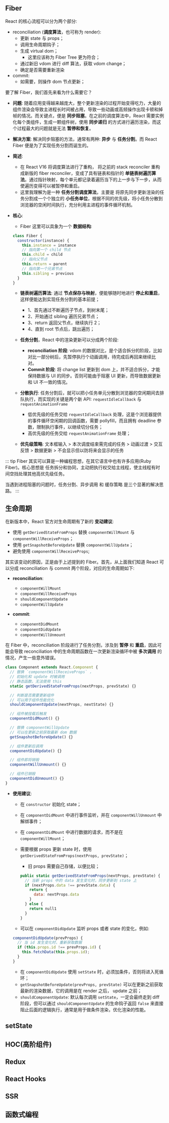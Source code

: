 ## Fiber

React 的核心流程可以分为两个部分:

- reconciliation (**调度算法**，也可称为 render):
  - 更新 state 与 props；
  - 调用生命周期钩子；
  - 生成 virtual dom；
    - 这里应该称为 Fiber Tree 更为符合；
  - 通过新旧 vdom 进行 diff 算法，获取 vdom change；
  - 确定是否需要重新渲染
- commit:
  - 如需要，则操作 dom 节点更新；

要了解 Fiber，我们首先来看为什么需要它？

- **问题**: 随着应用变得越来越庞大，整个更新渲染的过程开始变得吃力，大量的组件渲染会导致主进程长时间被占用，导致一些动画或高频操作出现卡顿和掉帧的情况。而关键点，便是 **同步阻塞**。在之前的调度算法中，React 需要实例化每个类组件，生成一颗组件树，使用 **同步递归** 的方式进行遍历渲染，而这个过程最大的问题就是无法 **暂停和恢复**。

- **解决方案**: 解决同步阻塞的方法，通常有两种: **异步** 与 **任务分割**。而 React Fiber 便是为了实现任务分割而诞生的。

- **简述**:

  - 在 React V16 将调度算法进行了重构， 将之前的 stack reconciler 重构成新版的 fiber reconciler，变成了具有链表和指针的 **单链表树遍历算法**。通过指针映射，每个单元都记录着遍历当下的上一步与下一步，从而使遍历变得可以被暂停和重启。
  - 这里我理解为是一种 **任务分割调度算法**，主要是 将原先同步更新渲染的任务分割成一个个独立的 **小任务单位**，根据不同的优先级，将小任务分散到浏览器的空闲时间执行，充分利用主进程的事件循环机制。

- **核心**:

  - Fiber 这里可以具象为一个 **数据结构**:

  ```js
  class Fiber {
    constructor(instance) {
      this.instance = instance
      // 指向第一个 child 节点
      this.child = child
      // 指向父节点
      this.return = parent
      // 指向第一个兄弟节点
      this.sibling = previous
    }
  }
  ```

  - **链表树遍历算法**: 通过 **节点保存与映射**，便能够随时地进行 **停止和重启**，这样便能达到实现任务分割的基本前提；

    - 1、首先通过不断遍历子节点，到树末尾；
    - 2、开始通过 sibling 遍历兄弟节点；
    - 3、return 返回父节点，继续执行 2；
    - 4、直到 root 节点后，跳出遍历；

  - **任务分割**，React 中的渲染更新可以分成两个阶段:

    - **reconciliation 阶段**: vdom 的数据对比，是个适合拆分的阶段，比如对比一部分树后，先暂停执行个动画调用，待完成后再回来继续比对。
    - **Commit 阶段**: 将 change list 更新到 dom 上，并不适合拆分，才能保持数据与 UI 的同步。否则可能由于阻塞 UI 更新，而导致数据更新和 UI 不一致的情况。

  - **分散执行**: 任务分割后，就可以把小任务单元分散到浏览器的空闲期间去排队执行，而实现的关键是两个新 API: `requestIdleCallback` 与 `requestAnimationFrame`

    - 低优先级的任务交给 `requestIdleCallback` 处理，这是个浏览器提供的事件循环空闲期的回调函数，需要 pollyfill，而且拥有 deadline 参数，限制执行事件，以继续切分任务；
    - 高优先级的任务交给 `requestAnimationFrame` 处理；

  - **优先级策略**: 文本框输入 > 本次调度结束需完成的任务 > 动画过渡 > 交互反馈 > 数据更新 > 不会显示但以防将来会显示的任务

::: tip
Fiber 其实可以算是一种编程思想，在其它语言中也有许多应用(Ruby Fiber)。核心思想是 任务拆分和协同，主动把执行权交给主线程，使主线程有时间空挡处理其他高优先级任务。

当遇到进程阻塞的问题时，任务分割、异步调用 和 缓存策略 是三个显著的解决思路。
:::

## 生命周期

在新版本中，React 官方对生命周期有了新的 **变动建议**:

- 使用 `getDerivedStateFromProps` 替换 `componentWillMount` 与 `componentWillReceiveProps`；
- 使用 `getSnapshotBeforeUpdate` 替换 `componentWillUpdate`；
- 避免使用 `componentWillReceiveProps`;

其实该变动的原因，正是由于上述提到的 Fiber。首先，从上面我们知道 React 可以分成 reconciliation 与 commit 两个阶段，对应的生命周期如下:

- **reconciliation**:

  - `componentWillMount`
  - `componentWillReceiveProps`
  - `shouldComponentUpdate`
  - `componentWillUpdate`

- **commit**:

  - `componentDidMount`
  - `componentDidUpdate`
  - `componentWillUnmount`

在 Fiber 中，reconciliation 阶段进行了任务分割，涉及到 **暂停** 和 **重启**，因此可能会导致 reconciliation 中的生命周期函数在一次更新渲染循环中被 **多次调用** 的情况，产生一些意外错误。

```js
class Component extends React.Component {
  // 替换 `componentWillReceiveProps` ，
  // 初始化和 update 时被调用
  // 静态函数，无法使用 this
  static getDerivedStateFromProps(nextProps, prevState) {}

  // 判断是否需要更新组件
  // 可以用于组件性能优化
  shouldComponentUpdate(nextProps, nextState) {}

  // 组件被挂载后触发
  componentDidMount() {}

  // 替换 componentWillUpdate
  // 可以在更新之前获取最新 dom 数据
  getSnapshotBeforeUpdate() {}

  // 组件更新后调用
  componentDidUpdate() {}

  // 组件即将销毁
  componentWillUnmount() {}

  // 组件已销毁
  componentDidUnmount() {}
}
```

- **使用建议**:

  - 在 `constructor` 初始化 state；
  - 在 `componentDidMount` 中进行事件监听，并在 `componentWillUnmount` 中解绑事件；
  - 在 `componentDidMount` 中进行数据的请求，而不是在 `componentWillMount`；
  - 需要根据 props 更新 state 时，使用 `getDerivedStateFromProps(nextProps, prevState)`；

    - 旧 props 需要自己存储，以便比较；

    ```js
    public static getDerivedStateFromProps(nextProps, prevState) {
      // 当新 props 中的 data 发生变化时，同步更新到 state 上
      if (nextProps.data !== prevState.data) {
        return {
          data: nextProps.data
        }
      } else {
        return null1
      }
    }
    ```

  - 可以在 `componentDidUpdate` 监听 props 或者 state 的变化，例如:

  ```js
  componentDidUpdate(prevProps) {
    // 当 id 发生变化时，重新获取数据
    if (this.props.id !== prevProps.id) {
      this.fetchData(this.props.id);
    }
  }
  ```

  - 在 `componentDidUpdate` 使用 `setState` 时，必须加条件，否则将进入死循环；
  - `getSnapshotBeforeUpdate(prevProps, prevState)` 可以在更新之前获取最新的渲染数据，它的调用是在 render 之后， update 之前；
  - `shouldComponentUpdate`: 默认每次调用 `setState`，一定会最终走到 diff 阶段，但可以通过 `shouldComponentUpdate` 的生命钩子返回 `false` 来直接阻止后面的逻辑执行，通常是用于做条件渲染，优化渲染的性能。

## setState

## HOC(高阶组件)

## Redux

## React Hooks

## SSR

## 函数式编程
